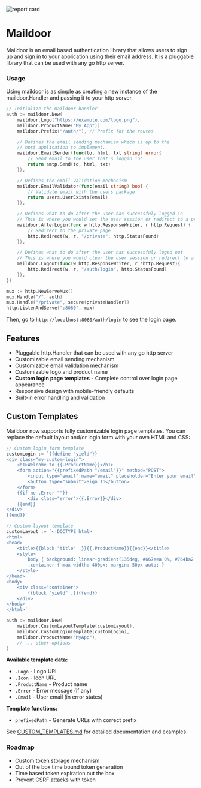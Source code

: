 ![report card](https://goreportcard.com/badge/github.com/wawandco/maildoor)

# Maildoor

Maildoor is an email based authentication library that allows users to sign up and sign in to your application using their email address. It is a pluggable library that can be used with any go http server.

### Usage

Using maildoor is as simple as creating a new instance of the maildoor.Handler and passing it to your http server.

```go
// Initialize the maildoor handler
auth := maildoor.New(
	maildoor.Logo("https://example.com/logo.png"),
	maildoor.ProductName("My App"))
	maildoor.Prefix("/auth/"), // Prefix for the routes

	// Defines the email sending mechanism which is up to the
	// host application to implement.
	maildoor.EmailSender(func(to, html, txt string) error{
		// Send email to the user that's loggin in'
		return smtp.Send(to, html, txt)
	}),

	// Defines the email validation mechanism
	maildoor.EmailValidator(func(email string) bool {
		// Validate email with the users package
		return users.UserExists(email)
	}),

	// Defines what to do after the user has successfuly logged in
	// This is where you would set the user session or redirect to a private page
	maildoor.AfterLogin(func w http.ResponseWriter, r http.Request) {
		// Redirect to the private page
		http.Redirect(w, r, "/private", http.StatusFound)
	}),

	// Defines what to do after the user has successfuly loged out
	// This is where you would clear the user session or redirect to a login page
	maildoor.Logout(func(w http.ResponseWriter, r *http.Request){
		http.Redirect(w, r, "/auth/login", http.StatusFound)
	}),
})

mux := http.NewServeMux()
mux.Handle("/", auth)
mux.Handle("/private", secure(privateHandler))
http.ListenAndServe(":8080", mux)
```

Then, go to `http://localhost:8080/auth/login` to see the login page.

## Features

- Pluggable http.Handler that can be used with any go http server
- Customizable email sending mechanism
- Customizable email validation mechanism
- Customizable logo and product name
- **Custom login page templates** - Complete control over login page appearance
- Responsive design with mobile-friendly defaults
- Built-in error handling and validation

## Custom Templates

Maildoor now supports fully customizable login page templates. You can replace the default layout and/or login form with your own HTML and CSS:

```go
// Custom login form template
customLogin := `{{define "yield"}}
<div class="my-custom-login">
    <h1>Welcome to {{.ProductName}}</h1>
    <form action="{{prefixedPath "/email"}}" method="POST">
        <input type="email" name="email" placeholder="Enter your email" required>
        <button type="submit">Sign In</button>
    </form>
    {{if ne .Error ""}}
        <div class="error">{{.Error}}</div>
    {{end}}
</div>
{{end}}`

// Custom layout template
customLayout := `<!DOCTYPE html>
<html>
<head>
    <title>{{block "title" .}}{{.ProductName}}{{end}}</title>
    <style>
        body { background: linear-gradient(135deg, #667eea 0%, #764ba2 100%); }
        .container { max-width: 400px; margin: 50px auto; }
    </style>
</head>
<body>
    <div class="container">
        {{block "yield" .}}{{end}}
    </div>
</body>
</html>`

auth := maildoor.New(
    maildoor.CustomLayoutTemplate(customLayout),
    maildoor.CustomLoginTemplate(customLogin),
    maildoor.ProductName("MyApp"),
    // ... other options
)
```

**Available template data:**
- `.Logo` - Logo URL
- `.Icon` - Icon URL
- `.ProductName` - Product name
- `.Error` - Error message (if any)
- `.Email` - User email (in error states)

**Template functions:**
- `prefixedPath` - Generate URLs with correct prefix

See [CUSTOM_TEMPLATES.md](CUSTOM_TEMPLATES.md) for detailed documentation and examples.

### Roadmap

- Custom token storage mechanism
- Out of the box time bound token generation
- Time based token expiration out the box
- Prevent CSRF attacks with token
